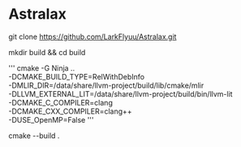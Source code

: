# Astralax

git clone https://github.com/LarkFlyuu/Astralax.git

mkdir build && cd build

'''
cmake -G Ninja .. \
   -DCMAKE_BUILD_TYPE=RelWithDebInfo \
   -DMLIR_DIR=/data/share/llvm-project/build/lib/cmake/mlir \
   -DLLVM_EXTERNAL_LIT=/data/share/llvm-project/build/bin/llvm-lit \
   -DCMAKE_C_COMPILER=clang \
   -DCMAKE_CXX_COMPILER=clang++ \
   -DUSE_OpenMP=False
'''

cmake --build .
